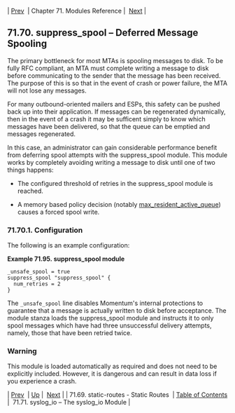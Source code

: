 | [Prev](modules.static_routes)  | Chapter 71. Modules Reference |  [Next](modules.syslog_io) |

## 71.70. suppress_spool – Deferred Message Spooling

<a class="indexterm" name="idp23194976"></a>

The primary bottleneck for most MTAs is spooling messages to disk. To be fully RFC compliant, an MTA must complete writing a message to disk before communicating to the sender that the message has been received. The purpose of this is so that in the event of crash or power failure, the MTA will not lose any messages.

For many outbound-oriented mailers and ESPs, this safety can be pushed back up into their application. If messages can be regenerated dynamically, then in the event of a crash it may be sufficent simply to know which messages have been delivered, so that the queue can be emptied and messages regenerated.

In this case, an administrator can gain considerable performance benefit from deferring spool attempts with the suppress_spool module. This module works by completely avoiding writing a message to disk until one of two things happens:

*   The configured threshold of retries in the suppress_spool module is reached.

*   A memory based policy decision (notably [max_resident_active_queue](conf.ref.max_resident_active_queue "max_resident_active_queue")) causes a forced spool write.

### 71.70.1. Configuration

The following is an example configuration:

<a name="example.suppress_spool3"></a>

**Example 71.95. suppress_spool module**

```
_unsafe_spool = true
suppress_spool "suppress_spool" {
  num_retries = 2
}
```

The `_unsafe_spool` line disables Momentum's internal protections to guarantee that a message is actually written to disk before acceptance. The module stanza loads the suppress_spool module and instructs it to only spool messages which have had three unsuccessful delivery attempts, namely, those that have been retried twice.

### Warning

This module is loaded automatically as required and does not need to be explicitly included. However, it is dangerous and can result in data loss if you experience a crash.

| [Prev](modules.static_routes)  | [Up](modules) |  [Next](modules.syslog_io) |
| 71.69. static-routes - Static Routes  | [Table of Contents](index) |  71.71. syslog_io – The syslog_io Module |

